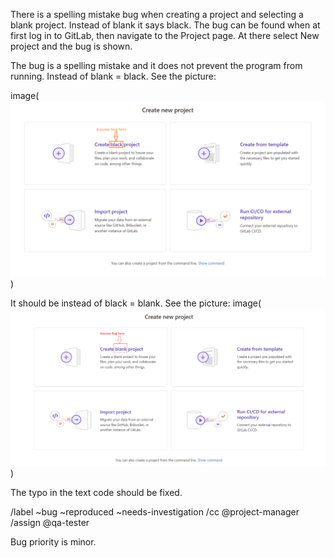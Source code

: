 There is a spelling mistake bug when creating a project and selecting a blank project. Instead of blank it says black. The bug can be found when at first log in to GitLab, then navigate to the Project page. At there select New project and the bug is shown.
   
The bug is a spelling mistake and it does not prevent the program from running. Instead of blank = black. See the picture:

image(![Alt text][def2])

It should be instead of black = blank. See the picture:
image(![Alt text][def])

The typo in the text code should be fixed.

/label ~bug ~reproduced ~needs-investigation 
/cc @project-manager 
/assign @qa-tester

Bug priority is minor.


[def]: ../Image/Bug_Screenshot.png
[def2]: ../Image/Bug_Project_create_blank.png